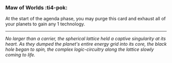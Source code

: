 ### **Maw of Worlds** :ti4-pok:

At the start of the agenda phase, you may purge this card and exhaust all of your planets to gain any 1 technology.

---

*No larger than a carrier, the spherical lattice held a captive singularity at its heart. As they dumped the planet's entire energy grid into its core, the black hole began to spin, the complex logic-circuitry along the lattice slowly coming to life.*
